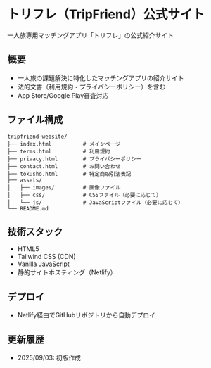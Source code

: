 # トリフレ（TripFriend）公式サイト

一人旅専用マッチングアプリ「トリフレ」の公式紹介サイト

## 概要
- 一人旅の課題解決に特化したマッチングアプリの紹介サイト
- 法的文書（利用規約・プライバシーポリシー）を含む
- App Store/Google Play審査対応

## ファイル構成
```
tripfriend-website/
├── index.html          # メインページ
├── terms.html          # 利用規約
├── privacy.html        # プライバシーポリシー
├── contact.html        # お問い合わせ
├── tokusho.html        # 特定商取引法表記
├── assets/
│   ├── images/         # 画像ファイル
│   ├── css/            # CSSファイル（必要に応じて）
│   └── js/             # JavaScriptファイル（必要に応じて）
└── README.md
```

## 技術スタック
- HTML5
- Tailwind CSS (CDN)
- Vanilla JavaScript
- 静的サイトホスティング（Netlify）

## デプロイ
- Netlify経由でGitHubリポジトリから自動デプロイ

## 更新履歴
- 2025/09/03: 初版作成